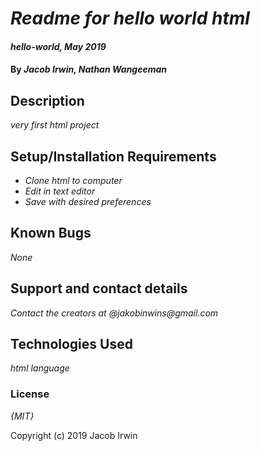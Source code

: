 # _Readme for hello world html_

#### _hello-world, May 2019_

#### By _Jacob Irwin, Nathan Wangeeman_

## Description

_very first html project_

## Setup/Installation Requirements

* _Clone html to computer_
* _Edit in text editor_
* _Save with desired preferences_


## Known Bugs

_None_

## Support and contact details

_Contact the creators at @jakobinwins@gmail.com_

## Technologies Used

_html language_

### License

*{MIT}*

Copyright (c) 2019 Jacob Irwin
